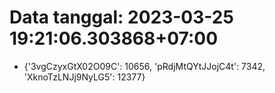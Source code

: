 # Data tanggal: 2023-03-25 19:21:06.303868+07:00

* {'3vgCzyxGtX02O09C': 10656, 'pRdjMtQYtJJojC4t': 7342, 'XknoTzLNJj9NyLG5': 12377}
